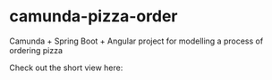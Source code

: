 # camunda-pizza-order
Camunda + Spring Boot + Angular project for modelling a process of ordering pizza

Check out the short view here:

